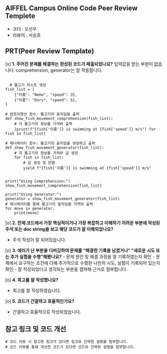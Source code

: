 ## AIFFEL Campus Online Code Peer Review Templete
- 코더 : 오선우
- 리뷰어 : 서승호


## PRT(Peer Review Template)
[x] **1. 주어진 문제를 해결하는 완성된 코드가 제출되었나요?**
입력값을 받는 부분이 없습니다. comprehension, generator는 잘 작동합니다.

```
 
  # 물고기 리스트 생성
fish_list = [
    {"이름": "Nemo", "speed": 3},
    {"이름": "Dory", "speed": 5},
]

# 컴프리헨션 함수: 물고기의 움직임을 출력
def show_fish_movement_comprehension(fish_list):
    # 각 물고기의 정보를 가져와 출력
    [print(f"{fish['이름']} is swimming at {fish['speed']} m/s") for fish in fish_list]

# 제너레이터 함수: 물고기의 움직임을 생성하고 출력
def show_fish_movement_generator(fish_list):
    # 각 물고기의 정보를 가져와 값 생성
    for fish in fish_list:
        # 값 생성 및 반환
        yield f"{fish['이름']} is swimming at {fish['speed']} m/s"


print("Using Comprehension:")
show_fish_movement_comprehension(fish_list)

print("Using Generator:")
generator = show_fish_movement_generator(fish_list)
# 제너레이터를 통해 물고기의 움직임을 가져와 출력
for move in generator:
    print(move)

```
[o] **2. 전체 코드에서 가장 핵심적이거나 가장 복잡하고 이해하기 어려운 부분에 작성된 
주석 또는 doc string을 보고 해당 코드가 잘 이해되었나요?**
- 주석 작성이 잘 되어있습니다.
        
[o]  **3. 에러가 난 부분을 디버깅하여 문제를 “해결한 기록을 남겼거나” 
”새로운 시도 또는 추가 실험을 수행”해봤나요?**
    - 문제 원인 및 해결 과정을 잘 기록하였는지 확인
    - 문제에서 요구하는 조건에 더해 추가적으로 수행한 나만의 시도, 
    실험이 기록되어 있는지 확인
        - 잘 작성되었다고 생각되는 부분을 캡쳐해 근거로 첨부합니다.
        
[o]  **4. 회고를 잘 작성했나요?**
- 회고를 잘 작성하였습니다.
        
[o]  **5. 코드가 간결하고 효율적인가요?**
- 간결하고 효율적으로 작성되었습니다.

## 참고 링크 및 코드 개선
```
# 코드 리뷰 시 참고한 링크가 있다면 링크와 간략한 설명을 첨부합니다.
# 코드 리뷰를 통해 개선한 코드가 있다면 코드와 간략한 설명을 첨부합니다.
```
